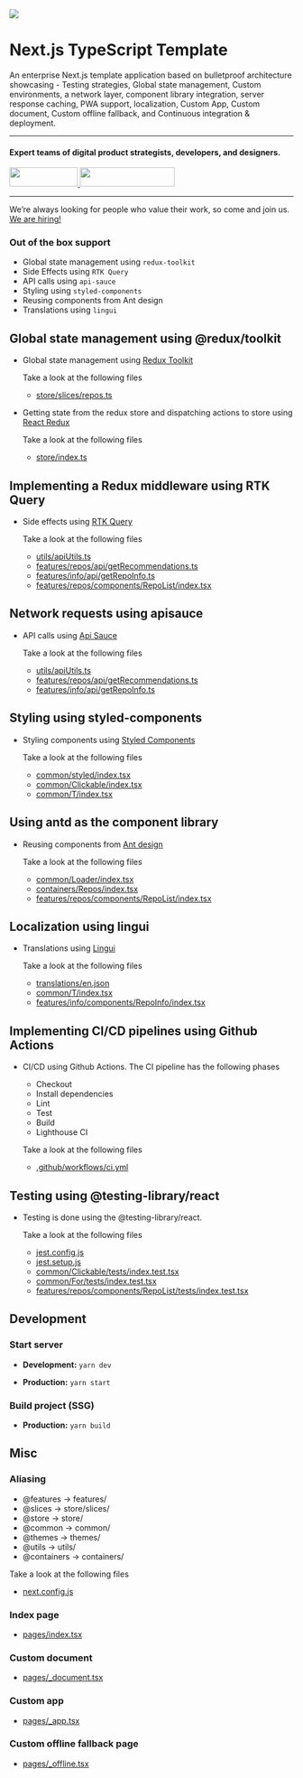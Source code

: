 <div>
  <a href="https://www.wednesday.is?utm_source=gthb&utm_medium=repo&utm_campaign=serverless" align="left" style="margin-left: 0;">
    <img src="https://uploads-ssl.webflow.com/5ee36ce1473112550f1e1739/5f5879492fafecdb3e5b0e75_wednesday_logo.svg">
  </a>
  <p>
    <h1 align="left">Next.js TypeScript Template
    </h1>
  </p>

  <p>
An enterprise Next.js template application based on bulletproof architecture showcasing - Testing strategies, Global state management, Custom environments, a network layer, component library integration, server response caching, PWA support, localization, Custom App, Custom document, Custom offline fallback, and Continuous integration & deployment.
  </p>

---

  <p>
    <h4>
      Expert teams of digital product strategists, developers, and designers.
    </h4>
  </p>

  <div>
    <a href="https://www.wednesday.is/contact-us?utm_source=gthb&utm_medium=repo&utm_campaign=serverless" target="_blank">
      <img src="https://uploads-ssl.webflow.com/5ee36ce1473112550f1e1739/5f6ae88b9005f9ed382fb2a5_button_get_in_touch.svg" width="121" height="34">
    </a>
    <a href="https://github.com/wednesday-solutions/" target="_blank">
      <img src="https://uploads-ssl.webflow.com/5ee36ce1473112550f1e1739/5f6ae88bb1958c3253756c39_button_follow_on_github.svg" width="168" height="34">
    </a>
  </div>

---

<span>We’re always looking for people who value their work, so come and join us. <a href="https://www.wednesday.is/hiring">We are hiring!</a></span>

</div>

### Out of the box support

- Global state management using `redux-toolkit`
- Side Effects using `RTK Query`
- API calls using `api-sauce`
- Styling using `styled-components`
- Reusing components from Ant design
- Translations using `lingui`

## Global state management using @redux/toolkit

- Global state management using [Redux Toolkit](https://redux-toolkit.js.org/)

  Take a look at the following files

  - [store/slices/repos.ts](store/slices/repos.ts)

- Getting state from the redux store and dispatching actions to store using [React Redux](https://react-redux.js.org/)

  Take a look at the following files

  - [store/index.ts](store/index.ts)

## Implementing a Redux middleware using RTK Query

- Side effects using [RTK Query](https://redux-toolkit.js.org/tutorials/rtk-query)

  Take a look at the following files

  - [utils/apiUtils.ts](utils/apiUtils.ts)
  - [features/repos/api/getRecommendations.ts](features/repos/api/getRecommendations.ts)
  - [features/info/api/getRepoInfo.ts](features/info/api/getRepoInfo.ts)
  - [features/repos/components/RepoList/index.tsx](features/repos/components/RepoList/index.tsx)

## Network requests using apisauce

- API calls using [Api Sauce](https://github.com/infinitered/apisauce/)

  Take a look at the following files

  - [utils/apiUtils.ts](utils/apiUtils.ts)
  - [features/repos/api/getRecommendations.ts](features/repos/api/getRecommendations.ts)
  - [features/info/api/getRepoInfo.ts](features/info/api/getRepoInfo.ts)

## Styling using styled-components

- Styling components using [Styled Components](https://styled-components.com)

  Take a look at the following files

  - [common/styled/index.tsx](common/styled/index.tsx)
  - [common/Clickable/index.tsx](common/Clickable/index.tsx)
  - [common/T/index.tsx](common/T/index.tsx)

## Using antd as the component library

- Reusing components from [Ant design](https://ant.design)

  Take a look at the following files

  - [common/Loader/index.tsx](common/Loader/index.tsx)
  - [containers/Repos/index.tsx](containers/Repos/index.tsx)
  - [features/repos/components/RepoList/index.tsx](features/repos/components/RepoList/index.tsx)

## Localization using lingui

- Translations using [Lingui](https://lingui.dev/)

  Take a look at the following files

  - [translations/en.json](translations/en.json)
  - [common/T/index.tsx](common/T/index.tsx)
  - [features/info/components/RepoInfo/index.tsx](features/info/components/RepoInfo/index.tsx)

## Implementing CI/CD pipelines using Github Actions

- CI/CD using Github Actions.
  The CI pipeline has the following phases

  - Checkout
  - Install dependencies
  - Lint
  - Test
  - Build
  - Lighthouse CI

  Take a look at the following files

  - [.github/workflows/ci.yml](.github/workflows/ci.yml)

      <!-- The CD pipeline has the following phases
    
      - Checkout
      - Install dependencies
      - Build
      - Deploy
    
    
       - [.github/workflows/cd.yml](.github/workflows/cd.yml) -->

## Testing using @testing-library/react

- Testing is done using the @testing-library/react.

  Take a look at the following files

  - [jest.config.js](jest.config.js)
  - [jest.setup.js](jest.setup.js)
  - [common/Clickable/tests/index.test.tsx](common/Clickable/tests/index.test.tsx)
  - [common/For/tests/index.test.tsx](common/For/tests/index.test.tsx)
  - [features/repos/components/RepoList/tests/index.test.tsx](features/repos/components/RepoList/tests/index.test.tsx)

## Development

### Start server

- **Development:** `yarn dev`

- **Production:** `yarn start`

### Build project (SSG)

<!-- - **Development:** `yarn build:dev` -->

- **Production:** `yarn build`

## Misc

### Aliasing

- @features -> features/
- @slices -> store/slices/
- @store -> store/
- @common -> common/
- @themes -> themes/
- @utils -> utils/
- @containers -> containers/

Take a look at the following files

- [next.config.js](next.config.js)

### Index page

- [pages/index.tsx](pages/index.tsx)

### Custom document

- [pages/\_document.tsx](pages/_document.tsx)

### Custom app

- [pages/\_app.tsx](pages/_app.tsx)

### Custom offline fallback page

- [pages/\_offline.tsx](pages/_offline.tsx)
